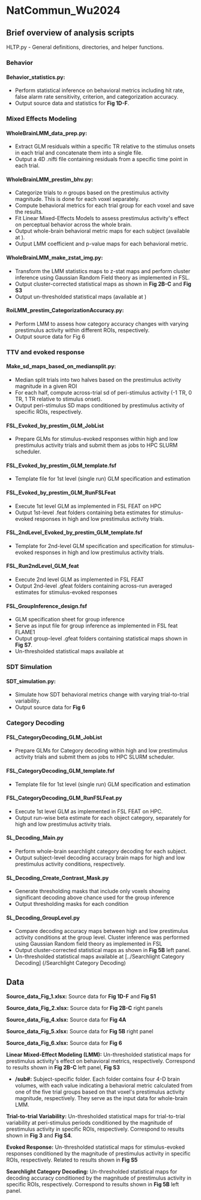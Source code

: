 # NatCommun_Wu2024

## Brief overview of analysis scripts

HLTP.py - General definitions, directories, and helper functions.

### Behavior
#### Behavior_statistics.py:
- Perform statistical inference on behavioral metrics including hit rate, false alarm rate sensitivity, criterion, and categorization accuracy.
- Output source data and statistics for **Fig 1D-F**.  

### Mixed Effects Modeling
#### WholeBrainLMM_data_prep.py:
- Extract GLM residuals within a specific TR relative to the stimulus onsets in each trial and concatenate them into a single file.
- Output a 4D .nifti file containing residuals from a specific time point in each trial.   

#### WholeBrainLMM_prestim_bhv.py:
- Categorize trials to _n_ groups based on the prestimulus activity magnitude. This is done for each voxel separately.
- Compute behavioral metrics for each trial group for each voxel and save the results.   
- Fit Linear Mixed-Effects Models to assess prestimulus activity's effect on perceptual behavior across the whole brain.
- Output whole-brain behavioral metric maps for each subject (available at ).
- Output LMM coefficient and p-value maps for each behavioral metric. 

#### WholeBrainLMM_make_zstat_img.py:
- Transform the LMM statistics maps to z-stat maps and perform cluster inference using Gaussian Random Field theory as implemented in FSL.
- Output cluster-corrected statistical maps as shown in **Fig 2B-C** and **Fig S3**
- Output un-thresholded statistical maps (available at )
  
#### RoiLMM_prestim_CategorizationAccuracy.py:
- Perform LMM to assess how category accuracy changes with varying prestimulus activity within different ROIs, respectively.
- Output source data for Fig 6

### TTV and evoked response
#### Make_sd_maps_based_on_mediansplit.py:
- Median split trials into two halves based on the prestimulus activity magnitude in a given ROI
- For each half, compute across-trial sd of peri-stimulus activity (-1 TR, 0 TR, 1 TR relative to stimulus onset).
- Output peri-stimulus SD maps conditioned by prestimulus activity of specific ROIs, respectively.   

#### FSL_Evoked_by_prestim_GLM_JobList 
- Prepare GLMs for stimulus-evoked responses within high and low prestimulus activity trials and submit them as jobs to HPC SLURM scheduler.
#### FSL_Evoked_by_prestim_GLM_template.fsf
- Template file for 1st level (single run) GLM specification and estimation
#### FSL_Evoked_by_prestim_GLM_RunFSLFeat
- Execute 1st level GLM as implemented in FSL FEAT on HPC
- Output 1st-level .feat folders containing beta estimates for stimulus-evoked responses in high and low prestimulus activity trials.
#### FSL_2ndLevel_Evoked_by_prestim_GLM_template.fsf
- Template for 2nd-level GLM specification and specification for stimulus-evoked responses in high and low prestimulus activity trials.
#### FSL_Run2ndLevel_GLM_feat
- Execute 2nd level GLM as implemented in FSL FEAT 
- Output 2nd-level .gfeat folders containing across-run averaged estimates for stimulus-evoked responses 
#### FSL_GroupInference_design.fsf
- GLM specification sheet for group inference
- Serve as input file for group inference as implemented in FSL feat FLAME1
- Output group-level .gfeat folders containing statistical maps shown in **Fig S7**.
- Un-thresholded statistical maps available at  

### SDT Simulation
#### SDT_simulation.py:                         
- Simulate how SDT behavioral metrics change with varying trial-to-trial variability.
- Output source data for **Fig 6** 

### Category Decoding
#### FSL_CategoryDecoding_GLM_JobList
- Prepare GLMs for Category decoding within high and low prestimulus activity trials and submit them as jobs to HPC SLURM scheduler. 
#### FSL_CategoryDecoding_GLM_template.fsf
- Template file for 1st level (single run) GLM specification and estimation  
#### FSL_CategoryDecoding_GLM_RunFSLFeat.py
- Execute 1st level GLM as implemented in FSL FEAT on HPC.
- Output run-wise beta estimate for each object category, separately for high and low prestimulus activity trials.
#### SL_Decoding_Main.py
- Perform whole-brain searchlight category decoding for each subject.
- Output subject-level decoding accuracy brain maps for high and low prestimulus activity conditions, respectively.    
#### SL_Decoding_Create_Contrast_Mask.py
- Generate thresholding masks that include only voxels showing significant decoding above chance used for the group inference
- Output thresholding masks for each condition
#### SL_Decoding_GroupLevel.py
- Compare decoding accuracy maps between high and low prestimulus activity conditions at the group level. Cluster inference was performed using Gaussian Random field theory as implemented in FSL 
- Output cluster-corrected statistical maps as shown in **Fig 5B** left panel. 
- Un-thresholded statistical maps available at [../Searchlight Category Decoding] (/Searchlight Category Decoding)

## Data
**Source_data_Fig_1.xlsx:** Source data for **Fig 1D-F** and **Fig S1** <br>

**Source_data_Fig_2.xlsx:** Source data for **Fig 2B-C** right panels <br>

**Source_data_Fig_4.xlsx:** Source data for **Fig 4A** <br>

**Source_data_Fig_5.xlsx:** Source data for **Fig 5B** right panel <br>

**Source_data_Fig_6.xlsx:** Source data for **Fig 6** <br>

**Linear Mixed-Effect Modeling (LMM):** Un-thresholded statistical maps for prestimulus activity's effect on behavioral metrics, respectively. Correspond to results shown in **Fig 2B-C** left panel, **Fig S3**
- **/sub#:** Subject-specific folder. Each folder contains four 4-D brain volumes, with each value indicating a behavioral metric calculated from one of the five trial groups based on that voxel's prestimulus activity magnitude, respectively. They serve as the input data for whole-brain LMM. <br>    

**Trial-to-trial Variability:** Un-thresholded statistical maps for trial-to-trial variability at peri-stimulus periods conditioned by the magnitude of prestimulus activity in specific ROIs, respectively. Correspond to results shown in **Fig 3** and **Fig S4**.

**Evoked Response:** Un-thresholded statistical maps for stimulus-evoked responses conditioned by the magnitude of prestimulus activity in specific ROIs, respectively. Related to results shown in **Fig S5**

**Searchlight Category Decoding:**  Un-thresholded statistical maps for decoding accuracy conditioned by the magnitude of prestimulus activity in specific ROIs, respectively. Correspond to results shown in **Fig 5B** left panel.
